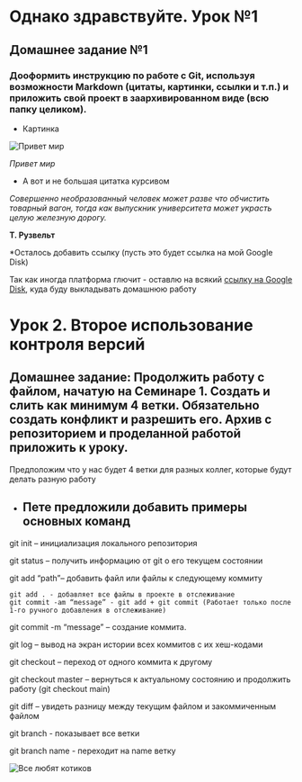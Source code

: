 # Однако здравствуйте. Урок №1

## Домашнее задание №1

### Дооформить инструкцию по работе с Git, используя возможности Markdown (цитаты, картинки, ссылки и т.п.) и приложить свой проект в заархивированном виде (всю папку целиком).

* Картинка

<image src="images/helloWorld.jpg" alt="Привет мир">

*Привет мир*


* А вот и не большая цитатка курсивом

*Совершенно необразованный человек может разве что обчистить товарный вагон, тогда как выпускник университета может украсть целую железную дорогу.*

**Т. Рузвельт**

*Осталось добавить ссылку (пусть это будет ссылка на мой Google Disk)

Так как иногда платформа глючит - оставлю на всякий [ссылку на Google Disk](https://drive.google.com/drive/folders/14LsTZxxhDCExzUDC8gm_bxeAJtro5rIp?usp=share_link), куда буду выкладывать домашнюю работу

# Урок 2. Второе использование контроля версий

## Домашнее задание: Продолжить работу с файлом, начатую на Семинаре 1. Создать и слить как минимум 4 ветки. Обязательно создать конфликт и разрешить его. Архив с репозиторием и проделанной работой приложить к уроку.

Предположим что у нас будет 4 ветки для разных коллег, которые будут делать разную работу

* ## Пете предложили добавить примеры основных команд 

git init – инициализация локального репозитория

git status – получить информацию от git о его текущем состоянии

git add “path”– добавить файл или файлы к следующему коммиту

    git add . - добавляет все файлы в проекте в отслеживание
	git commit -am “message” - git add + git commit (Работает только после 1-го ручного добавления в отслеживание)

git commit -m “message” – создание коммита.

git log – вывод на экран истории всех коммитов с их хеш-кодами

git checkout – переход от одного коммита к другому

git checkout master – вернуться к актуальному состоянию и продолжить работу (git checkout main)

git diff – увидеть разницу между текущим файлом и закоммиченным файлом

git branch - показывает все ветки

git branch name - переходит на name ветку

<image src="images/KotKod.jpg" alt="Все любят котиков">